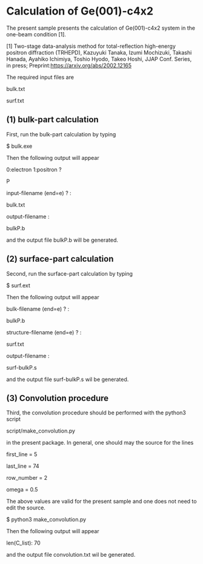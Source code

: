 # Calculation of Ge(001)-c4x2

The present sample presents the calculation of Ge(001)-c4x2 system in the one-beam condition [1].

[1] Two-stage data-analysis method for total-reflection high-energy positron diffraction (TRHEPD),  Kazuyuki Tanaka, Izumi Mochizuki, Takashi Hanada, Ayahiko Ichimiya, Toshio Hyodo, Takeo Hoshi, JJAP Conf. Series, in press; Preprint:https://arxiv.org/abs/2002.12165 

The required input files are

bulk.txt

surf.txt

## (1) bulk-part calculation

First, run the bulk-part calculation by typing

$ bulk.exe

Then the following output will appear 

0:electron 1:positron ?

P

input-filename (end=e) ? :

bulk.txt

output-filename :

bulkP.b

and the output file bulkP.b will be generated. 

## (2) surface-part calculation

Second, run the surface-part calculation by typing 

$ surf.ext

Then the following output will appear 

 bulk-filename (end=e) ? :

bulkP.b             

structure-filename (end=e) ? :

surf.txt            

output-filename :

surf-bulkP.s                      

and the output file surf-bulkP.s wil be generated.

## (3) Convolution procedure 

Third, the convolution procedure should be performed with the python3 script

script/make_convolution.py

in the present package. In general, one should may the source for the lines 

first_line = 5

last_line = 74

row_number = 2

omega = 0.5

The above values are valid for the present sample and one does not need to edit the source. 

$ python3 make_convolution.py 

Then the following output will appear 

len(C_list): 70

and the output file convolution.txt wil be generated.



